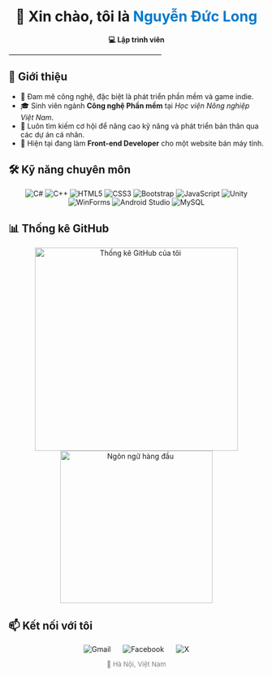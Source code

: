 <div align="center">
<h1>👋 Xin chào, tôi là <span style="color:#007ACC">Nguyễn Đức Long</span></h1>
<p><strong>💻 Lập trình viên </strong></p>
</div>

<hr style="border: 1px solid #e1e4e8; max-width: 300px;">

<h2>📘 Giới thiệu</h2>
<ul>
<li>🎯 Đam mê công nghệ, đặc biệt là phát triển phần mềm và game indie.</li>
<li>🎓 Sinh viên ngành <strong>Công nghệ Phần mềm</strong> tại <em>Học viện Nông nghiệp Việt Nam</em>.</li>
<li>🧠 Luôn tìm kiếm cơ hội để nâng cao kỹ năng và phát triển bản thân qua các dự án cá nhân.</li>
<li>🚀 Hiện tại đang làm <strong>Front-end Developer</strong> cho một website bán máy tính.</li>
</ul>

<h2>🛠️ Kỹ năng chuyên môn</h2>
<div align="center">
<img src="https://img.shields.io/badge/C%23-239120?style=for-the-badge&logo=c-sharp&logoColor=white" alt="C#" />
<img src="https://img.shields.io/badge/C++-00599C?style=for-the-badge&logo=c%2B%2B&logoColor=white" alt="C++" />
<img src="https://img.shields.io/badge/HTML5-E34F26?style=for-the-badge&logo=html5&logoColor=white" alt="HTML5" />
<img src="https://img.shields.io/badge/CSS3-1572B6?style=for-the-badge&logo=css3&logoColor=white" alt="CSS3" />
<img src="https://img.shields.io/badge/Bootstrap-7952B3?style=for-the-badge&logo=bootstrap&logoColor=white" alt="Bootstrap" />
<img src="https://img.shields.io/badge/JavaScript-F7DF1E?style=for-the-badge&logo=javascript&logoColor=black" alt="JavaScript" />
<img src="https://img.shields.io/badge/Unity-000000?style=for-the-badge&logo=unity&logoColor=white" alt="Unity" />
<img src="https://img.shields.io/badge/WinForms-.NET-blue?style=for-the-badge&logo=dotnet&logoColor=white" alt="WinForms" />
<img src="https://img.shields.io/badge/Android%20Studio-3DDC84?style=for-the-badge&logo=android-studio&logoColor=white" alt="Android Studio" />
<img src="https://img.shields.io/badge/MySQL-005C84?style=for-the-badge&logo=mysql&logoColor=white" alt="MySQL" />
</div>

<h2>📊 Thống kê GitHub</h2>
<div align="center">
<img src="https://github-readme-stats.vercel.app/api?username=ducklong0210&show_icons=true&theme=default&count_private=true" width="400" alt="Thống kê GitHub của tôi" />
<img src="https://github-readme-stats.vercel.app/api/top-langs/?username=ducklong0210&layout=compact&theme=default" width="300" alt="Ngôn ngữ hàng đầu" />
</div>

<h2>📫 Kết nối với tôi</h2>

<div align="center" style="margin-top: 10px;">
<a href="mailto:nguyenduclongtbb@gmail.com" target="_blank" style="margin: 0 10px; text-decoration: none;">
<img src="https://img.shields.io/badge/Gmail-D14836?style=for-the-badge&logo=gmail&logoColor=white" alt="Gmail" />
</a>
<a href="https://www.facebook.com/nguyenlongbaby02102004" target="_blank" style="margin: 0 10px; text-decoration: none;">
<img src="https://img.shields.io/badge/Facebook-1877F2?style=for-the-badge&logo=facebook&logoColor=white" alt="Facebook" />
</a>
<a href="https://x.com/NguynLozg210204" target="_blank" style="margin: 0 10px; text-decoration: none;">
<img src="https://img.shields.io/badge/X-000000?style=for-the-badge&logo=x&logoColor=white" alt="X" />
</a>
</div>

<p align="center" style="font-size: small; color: gray;">📍 Hà Nội, Việt Nam</p>
